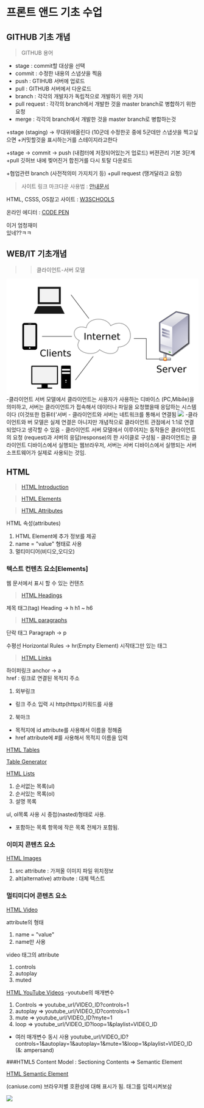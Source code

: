 # 프론트 앤드 기초 수업

## GITHUB 기초 개념

>GITHUB 용어

- stage : commit할 대상을 선택
- commit : 수정한 내용의 스냅샷을 찍음
- push : GTIHUB 서버에 업로드
- pull : GITHUB 서버에서 다운로드
- branch : 각각의 개발자가 독립적으로 개발하기 위한 가지
- pull request : 각각의 branch에서 개발한 것을 master branch로 병합하기 위한 요청
- merge : 각각의 branch에서 개발한 것을 master branch로 병합하는것

+stage (staging) -> 무대위에올린다 (10군데 수정한곳 중에 5군데만 스냅샷을 찍고싶으면 
+커밋할것을 표시하는거를 스테이지라고한다

+stage -> commit -> push (내컴터에 저장되어있는거 업로드) 버젼관리 기본 3단계
+pull 깃허브 내에 찢어진거 합친거를 다시 토탈 다운로드

+협업관련 branch (사전적의미 가지치기 등)
+pull request (땡겨달라고 요청)

> 사이트 링크
마크다운 사용법 : [안내문서](https://gist.github.com/ihoneymon/652be052a0727ad59601)<BR/>

HTML, CSSS, OS참고 사이트 : [W3SCHOOLS](https://www.w3schools.com/python/default.asp)

온라인 에디터 : [CODE PEN](https://codepen.io/)

이거 엄청재미<br/>있네??ㅋㅋ

## WEB/IT 기초개념

>>클라이언트-서버 모델

<img src="https://github.com/zilnet/yongbam/blob/main/%EC%9D%B8%ED%84%B0%EB%84%B7%EA%B7%B8%EB%A6%BC1.png?raw=true" width="648px"/>
-클라이언트 서버 모델에서 클라이언트는 사용자가 사용하는 디바이스 (PC,Mibile)을 의미하고, 서버는 클라이언트가 접속해서 데이터나 파일을 요청했을때 응답하는 시스템이다 (이것또한 컴퓨터'서버
 - 클라이언트와 서버는 네트워크를 통해서 연결됨


<img src="https://s3-ap-northeast-2.amazonaws.com/opentutorials-user-file/course/2614/4971.png" />
-클라이언트와 버 모델은 실제 연결은 아니지만 개념적으로 클라이언트 관점에서 1:1로 연결되었다고 생각할 수 있음
 - 클라이언트 서버 모델에서 이루어지는 동작들은 클라이언트의 요청 (request)과 서버의 응답)response)의 한 사이클로 구성됨
 - 클라이언트는 클라이언트 디바이스에서 실행되는 웹브라우저, 서버는 서버 디바이스에서 실행되는 서버 소프트웨어가 실제로 사용되는 것임.

## HTML

> [HTML Introduction](https://www.w3schools.com/html/html_intro.asp)<br/>

> [HTML Elements](https://www.w3schools.com/html/html_elements.asp)<br/>

> [HTML Attributes](https://www.w3schools.com/html/html_attributes.asp)<br/>

HTML 속성(attributes)
1) HTML Element에 추가 정보를 제공
2) name = "value" 형태로 사용
3) 멀티미디어(비디오,오디오)

### 텍스트 컨텐츠 요소[Elements]
웹 문서에서 표시 할 수 있는 컨텐츠

> [HTML Headings](https://www.w3schools.com/html/html_headings.asp)

제목 태그(tag)
Heading -> h
h1 ~ h6

> [HTML paragraphs](https://www.w3schools.com/html/html_paragraphs.asp)

단락 태그
Paragraph -> p

수평선
Horizontal Rules -> hr(Empty Element)
시작태그만 있는 태그

> [HTML Links](https://www.w3schools.com/html/html_links.asp)


하이퍼링크
anchor -> a</br>
href : 링크로 연결된 목적지 주소
1) 외부링크
 - 링크 주소 입력 시 http(https)키워드를 사용

2) 북마크
 - 목적지에 id attribute를 사용해서 이름을 정해줌
 - href attribute에 #를 사용해서 목적지 이름을 입력
 
[HTML Tables](https://www.w3schools.com/html/html_tables.asp)

[Table Generator](https://www.tablesgenerator.com/)

[HTML Lists](https://www.w3schools.com/html/html_lists.asp)
1) 순서없는 목록(ul)
2) 순서있는 목록(ol)
3) 설명 목록

ul, ol목록 사용 시 중첩(nasted)형태로 사용.
- 포함하는 목록 항목에 작은 목록 전체가 포함됨.

### 이미지 콘텐츠 요소

[HTML Images](https://www.w3schools.com/html/html_images.asp)

1) src attribute : 가져올 이미지 파일 위치정보
2) alt(alternative) attribute : 대체 텍스트

### 멀티미디어 콘텐츠 요소

[HTML Video](https://www.w3schools.com/html/html5_video.asp)

attribute의 형태
1) name = "value"
2) name만 사용

video 태그의 attribute
1) controls
2) autoplay
3) muted

[HTML YouTube Videos](https://www.w3schools.com/html/html_youtube.asp)
 -youtube의 매개변수
1) Controls => youtube_url/VIDEO_ID?controls=1
2) autoplay => youtube_url/VIDEO_ID?controls=1
3) mute => youtube_url/VIDEO_ID?myte=1
4) loop => youtube_url/VIDEO_ID?loop=1&playlist=VIDEO_ID

 - 여러 매개변수 동시 사용
youtube_url/VIDEO_ID?controls=1&autoplay=1&autoplay=1&mute=1&loop=1&playlist=VIDEO_ID (&: ampersand)

###HTML5 Content Model
: Sectioning Contents
=> Semantic Element 

[HTML Semantic Element](https://www.w3schools.com/html/html5_semantic_elements.asp)

(caniuse.com) 브라우저별 호환성에 대해 표시가 됨. 태그를 입력시켜보삼

<img src="https://www.w3schools.com/html/img_sem_elements.gif">
